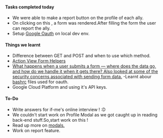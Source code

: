#### **Tasks completed today**
- We were able to make a report button on the profile of each ally.
- On clicking on this , a form was rendered.After filling the form the user can report the ally.
- Setup [Google Oauth](https://github.com/ifmeorg/ifme/blob/master/INSTALLATION.md#configuration-files) on local dev env.

#### **Things we learnt**
- Difference between GET and POST and when to use which method.
- [Action View Form Helpers](http://guides.rubyonrails.org/form_helpers.html)
- [What happens when a user submits a form — where does the data go, and how do we handle it when it gets there? Also looked at some of the security concerns associated with sending form data.](https://developer.mozilla.org/en-US/docs/Learn/HTML/Forms/Sending_and_retrieving_form_data)
-Learnt abour [bashrc](https://askubuntu.com/questions/540683/what-is-a-bashrc-file-and-what-does-it-do) files used for oauth.
- Google Cloud Platform and using it's API keys.

#### **To-Do**
-  Write answers for if-me's online interview ! :D
- We couldn't start work on Profile Modal as we got caught up in reading back-end stuff.So,start work on this !
- Read up more on [modals.](http://guides.rubyonrails.org/form_helpers.html)
- Work on report feature.
